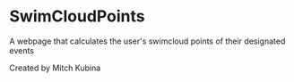 # SwimCloudPoints
A webpage that calculates the user's swimcloud points of their designated events

Created by Mitch Kubina